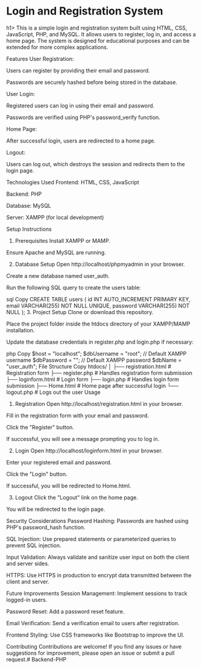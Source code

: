 <h1>Login and Registration System</h1>h1>
This is a simple login and registration system built using HTML, CSS, JavaScript, PHP, and MySQL. It allows users to register, log in, and access a home page. The system is designed for educational purposes and can be extended for more complex applications.

Features
User Registration:

Users can register by providing their email and password.

Passwords are securely hashed before being stored in the database.

User Login:

Registered users can log in using their email and password.

Passwords are verified using PHP's password_verify function.

Home Page:

After successful login, users are redirected to a home page.

Logout:

Users can log out, which destroys the session and redirects them to the login page.

Technologies Used
Frontend: HTML, CSS, JavaScript

Backend: PHP

Database: MySQL

Server: XAMPP (for local development)

Setup Instructions
1. Prerequisites
Install XAMPP or MAMP.

Ensure Apache and MySQL are running.

2. Database Setup
Open http://localhost/phpmyadmin in your browser.

Create a new database named user_auth.

Run the following SQL query to create the users table:

sql
Copy
CREATE TABLE users (
    id INT AUTO_INCREMENT PRIMARY KEY,
    email VARCHAR(255) NOT NULL UNIQUE,
    password VARCHAR(255) NOT NULL
);
3. Project Setup
Clone or download this repository.

Place the project folder inside the htdocs directory of your XAMPP/MAMP installation.

Update the database credentials in register.php and login.php if necessary:

php
Copy
$host = "localhost";
$dbUsername = "root"; // Default XAMPP username
$dbPassword = ""; // Default XAMPP password
$dbName = "user_auth";
File Structure
Copy
htdocs/
│
├── registration.html       # Registration form
├── register.php            # Handles registration form submission
├── loginform.html          # Login form
├── login.php               # Handles login form submission
├── Home.html               # Home page after successful login
└── logout.php              # Logs out the user
Usage
1. Registration
Open http://localhost/registration.html in your browser.

Fill in the registration form with your email and password.

Click the "Register" button.

If successful, you will see a message prompting you to log in.

2. Login
Open http://localhost/loginform.html in your browser.

Enter your registered email and password.

Click the "Login" button.

If successful, you will be redirected to Home.html.

3. Logout
Click the "Logout" link on the home page.

You will be redirected to the login page.

Security Considerations
Password Hashing: Passwords are hashed using PHP's password_hash function.

SQL Injection: Use prepared statements or parameterized queries to prevent SQL injection.

Input Validation: Always validate and sanitize user input on both the client and server sides.

HTTPS: Use HTTPS in production to encrypt data transmitted between the client and server.

Future Improvements
Session Management: Implement sessions to track logged-in users.

Password Reset: Add a password reset feature.

Email Verification: Send a verification email to users after registration.

Frontend Styling: Use CSS frameworks like Bootstrap to improve the UI.

Contributing
Contributions are welcome! If you find any issues or have suggestions for improvement, please open an issue or submit a pull request.# Backend-PHP
